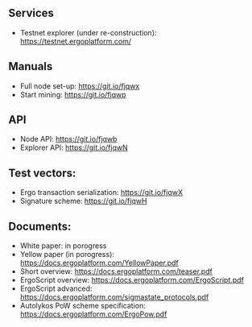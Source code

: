 ## Services
- Testnet explorer (under re-construction): https://testnet.ergoplatform.com/

## Manuals
- Full node set-up: https://git.io/fjqwx
- Start mining: https://git.io/fjqwp

## API
- Node API: https://git.io/fjqwb
- Explorer API: https://git.io/fjqwN

## Test vectors:
- Ergo transaction serialization: https://git.io/fjqwX
- Signature scheme: https://git.io/fjqwH

## Documents:
- White paper: in porogress
- Yellow paper (in porogress): https://docs.ergoplatform.com/YellowPaper.pdf
- Short overview: https://docs.ergoplatform.com/teaser.pdf
- ErgoScript overview: https://docs.ergoplatform.com/ErgoScript.pdf
- ErgoScript advanced: https://docs.ergoplatform.com/sigmastate_protocols.pdf
- Autolykos PoW scheme specification: https://docs.ergoplatform.com/ErgoPow.pdf
